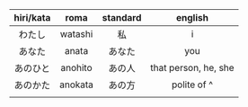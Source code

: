 | hiri/kata |  roma   | standard |       english        |
| :-------: | :-----: | :------: | :------------------: |
|    わたし    | watashi |    私     |          i           |
|    あなた    |  anata  |   あなた    |         you          |
|   あのひと    | anohito |   あの人    | that person, he, she |
|   あのかた    | anokata |   あの方    |     polite of ^      |
|           |         |          |                      |
